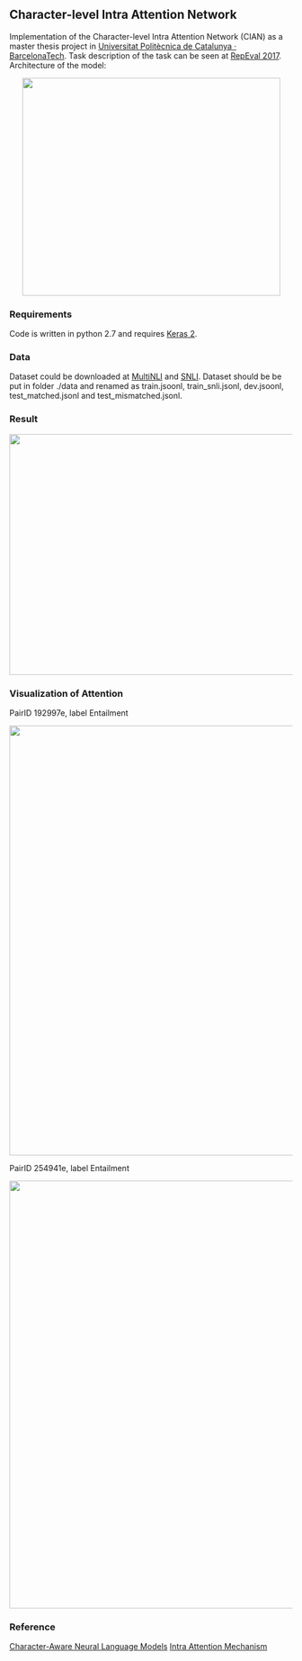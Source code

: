 ## Character-level Intra Attention Network
Implementation of the Character-level Intra Attention Network (CIAN) as a master thesis project in [Universitat Politècnica de Catalunya · BarcelonaTech](http://www.upc.edu/). 
Task description of the task can be seen at [RepEval 2017](https://repeval2017.github.io/shared/). 
Architecture of the model: 
<p style="text-align:center;"><img src="https://github.com/yanghanxy/CIAN/blob/master/figure/architecture.png" height="387" width="459"></p>

### Requirements
Code is written in python 2.7 and requires [Keras 2](https://github.com/fchollet/keras).

### Data
Dataset could be downloaded at [MultiNLI](http://www.nyu.edu/projects/bowman/multinli/) and [SNLI](http://nlp.stanford.edu/projects/snli/). 
Dataset should be be put in folder ./data and renamed as train.jsoonl, train_snli.jsonl, dev.jsoonl, test_matched.jsonl and test_mismatched.jsonl. 

### Result
<p style="text-align:center;"><img src="https://github.com/yanghanxy/CIAN/blob/master/figure/training.png" height="428" width="783"></p>


### Visualization of Attention
PairID 192997e, label Entailment
<p style="text-align:center;"><img src="https://github.com/yanghanxy/CIAN/blob/master/figure/PairID_192997e.PNG" height="764" width="594"></p>
PairID 254941e, label Entailment
<p style="text-align:center;"><img src="https://github.com/yanghanxy/CIAN/blob/master/figure/PairID_254941e.PNG" height="760" width="603"></p>

### Reference
[Character-Aware Neural Language Models](https://github.com/jarfo/kchar)
[Intra Attention Mechanism](https://gist.github.com/cbaziotis/7ef97ccf71cbc14366835198c09809d2)
